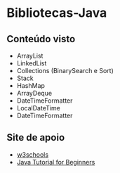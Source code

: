 # Bibliotecas-Java

## Conteúdo visto
- ArrayList
- LinkedList
- Collections (BinarySearch e Sort)
- Stack
- HashMap
- ArrayDeque
- DateTimeFormatter
- LocalDateTime
- DateTimeFormatter

## Site de apoio

- [w3schools](https://www.w3schools.com/java/java_date.asp)
- [Java Tutorial for Beginners](https://beginnersbook.com/java-collections-tutorials/)
